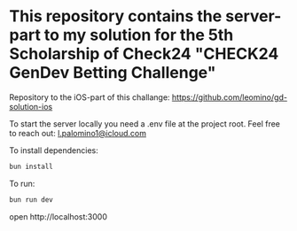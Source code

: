 # This repository contains the server-part to my solution for the 5th Scholarship of Check24 "CHECK24 GenDev Betting Challenge"
Repository to the iOS-part of this challange: https://github.com/leomino/gd-solution-ios

To start the server locally you need a .env file at the project root. 
Feel free to reach out: l.palomino1@icloud.com

To install dependencies:
```sh
bun install
```

To run:
```sh
bun run dev
```

open http://localhost:3000

